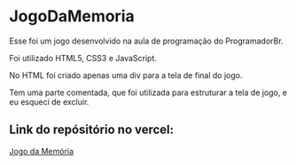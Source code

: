 # JogoDaMemoria

Esse foi um jogo desenvolvido na aula de programação do ProgramadorBr.

Foi utilizado HTML5, CSS3 e JavaScript.

No HTML foi criado apenas uma div para a tela de final do jogo.

Tem uma parte comentada, que foi utilizada para estruturar a tela de jogo, e eu esqueci de excluir.

## Link do repósitório no vercel:
<a href="https://jogo-da-memoria-wheat.vercel.app/">Jogo da Memória</a>

